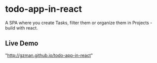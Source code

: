 # todo-app-in-react

A SPA where you create Tasks, filter them or organize them in Projects - build with react.

## Live Demo
"http://gzman.github.io/todo-app-in-react"
